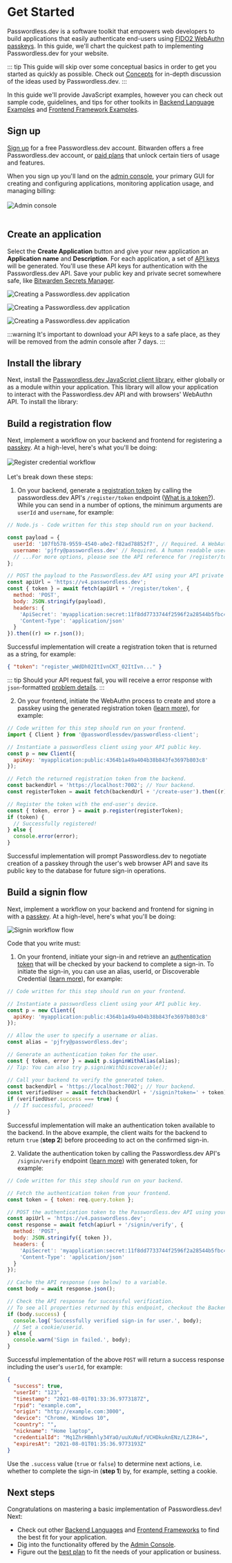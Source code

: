# Get Started

Passwordless.dev is a software toolkit that empowers web developers to build applications that easily authenticate end-users using [FIDO2 WebAuthn passkeys](concepts.md). In this guide, we'll chart the quickest path to implementing Passwordless.dev for your website.

::: tip
This guide will skip over some conceptual basics in order to get you started as quickly as possible. Check out [Concepts](concepts.md) for in-depth discussion of the ideas used by Passwordless.dev.
:::

In this guide we'll provide JavaScript examples, however you can check out sample code, guidelines, and tips for other toolkits in [Backend Language Examples](backend/index.md) and [Frontend Framework Examples](frontend/index.md).

## Sign up

[Sign up](https://admin.passwordless.dev/signup) for a free Passwordless.dev account. Bitwarden offers a free Passwordless.dev account, or [paid plans](https://bitwarden.com/products/passwordless/#pricing) that unlock certain tiers of usage and features.

When you sign up you'll land on the [admin console](admin-console.md), your primary GUI for creating and configuring applications, monitoring application usage, and managing billing:
<br>
<br>
![Admin console](./admin-console.png)
<br>
<br>

## Create an application

Select the **Create Application** button and give your new application an **Application name** and **Description**. For each application, a set of [API keys](concepts.md#api-keys) will be generated. You'll use these API keys for authentication with the Passwordless.dev API. Save your public key and private secret somewhere safe, like [Bitwarden Secrets Manager](https://bitwarden.com/help/secrets-manager-overview).

![Creating a Passwordless.dev application](../assets/images/guide/get-started_1.png)

![Creating a Passwordless.dev application](../assets/images/guide/get-started_2.png)

![Creating a Passwordless.dev application](../assets/images/guide/get-started_3.png)

:::warning
It's important to download your API keys to a safe place, as they will be removed from the admin console after 7 days.
:::

## Install the library

Next, install the [Passwordless.dev JavaScript client library](frontend/javascript.md), either globally or as a module within your application. This library will allow your application to interact with the Passwordless.dev API and with browsers' WebAuthn API. To install the library:

<CodeSwitcher :languages="{bash1:'yarn',bash2:'npm',es6:'ES6',html:'html'}">
<template v-slot:bash1>

```bash
yarn add @passwordlessdev/passwordless-client
```

In all cases, your frontend must import the library to call the methods used by Passwordless.dev:

```js
import { Client } from '@passwordlessdev/passwordless-client';
```

</template>
<template v-slot:bash2>

```bash
npm install @passwordlessdev/passwordless-client
```

In all cases, your frontend must import the library to call the methods used by Passwordless.dev:

```js
import { Client } from '@passwordlessdev/passwordless-client';
```

</template>
<template v-slot:es6>

```html
<script
  src="https://cdn.passwordless.dev/dist/1.1.0/esm/passwordless.min.mjs"
  type="module"
  crossorigin="anonymous"
></script>
```

In all cases, your frontend must import the library to call the methods used by Passwordless.dev:

```html
<script type="module">
  import { Client } from 'https://cdn.passwordless.dev/dist/1.1.0/esm/passwordless.min.mjs';
</script>
```

</template>
<template v-slot:html>

```html
<script
  src="https://cdn.passwordless.dev/dist/1.1.0/umd/passwordless.umd.min.js"
  crossorigin="anonymous"
></script>
```

In all cases, your frontend must import the library to call the methods used by Passwordless.dev:

```html
<script>
  const Client = Passwordless.Client;
  const p = new Client({});
</script>
```

</template>
</CodeSwitcher>

## Build a registration flow

Next, implement a workflow on your backend and frontend for registering a [passkey](concepts.md#passkeys). At a high-level, here's what you'll be doing:
<br>
<br>
![Register credential workflow](./register-diagram.png)
<br>
<br>
Let's break down these steps:

1. On your backend, generate a [registration token](api.md#register-token) by calling the passwordless.dev API's `/register/token` endpoint ([What is a token?](concepts.md#tokens)). While you can send in a number of options, the minimum arguments are `userId` and `username`, for example:

<Badge text="backend" type="warning"/>

```js
// Node.js - Code written for this step should run on your backend.

const payload = {
  userId: '107fb578-9559-4540-a0e2-f82ad78852f7', // Required. A WebAuthn User Handle, which should be generated by your application. Max. 64 bytes.
  username: 'pjfry@passwordless.dev' // Required. A human readable username used for user authentication, should be chosen by the user.
  // ...For more options, please see the API reference for /register/token.
};

// POST the payload to the Passwordless.dev API using your API private secret.
const apiUrl = 'https://v4.passwordless.dev';
const { token } = await fetch(apiUrl + '/register/token', {
  method: 'POST',
  body: JSON.stringify(payload),
  headers: {
    'ApiSecret': 'myapplication:secret:11f8dd7733744f2596f2a28544b5fbc4',
    'Content-Type': 'application/json'
  }
}).then((r) => r.json());
```

Successful implementation will create a registration token that is returned as a string, for example:

```json
{ "token": "register_wWdDh02ItIvnCKT_02ItIvn..." }
```

::: tip
Should your API request fail, you will receive a error response with `json`-formatted [problem details](errors.md).
:::

2. On your frontend, initiate the WebAuthn process to create and store a passkey using the generated registration token ([learn more](frontend/javascript.md)), for example:

<Badge text="frontend" type="tip"/>

```js
// Code written for this step should run on your frontend.
import { Client } from '@passwordlessdev/passwordless-client';

// Instantiate a passwordless client using your API public key.
const p = new Client({
  apiKey: 'myapplication:public:4364b1a49a404b38b843fe3697b803c8'
});

// Fetch the returned registration token from the backend.
const backendUrl = 'https://localhost:7002'; // Your backend.
const registerToken = await fetch(backendUrl + '/create-user').then((r) => r.json());

// Register the token with the end-user's device.
const { token, error } = await p.register(registerToken);
if (token) {
  // Successfully registered!
} else {
  console.error(error);
}
```

Successful implementation will prompt Passwordless.dev to negotiate creation of a passkey through the user's web browser API and save its public key to the database for future sign-in operations.

## Build a signin flow

Next, implement a workflow on your backend and frontend for signing in with a [passkey](concepts.md#passkeys). At a high-level, here's what you'll be doing:

![Signin workflow flow](./signin-diagram.png)

Code that you write must:

1. On your frontend, initiate your sign-in and retrieve an [authentication token](concepts.md#tokens) that will be checked by your backend to complete a sign-in. To initiate the sign-in, you can use an alias, userId, or Discoverable Credential ([learn more](frontend/javascript.md#signinwith)), for example:

<Badge text="frontend" type="tip"/>

```js
// Code written for this step should run on your frontend.

// Instantiate a passwordless client using your API public key.
const p = new Client({
  apiKey: 'myapplication:public:4364b1a49a404b38b843fe3697b803c8'
});

// Allow the user to specify a username or alias.
const alias = 'pjfry@passwordless.dev';

// Generate an authentication token for the user.
const { token, error } = await p.signinWithAlias(alias);
// Tip: You can also try p.signinWithDiscoverable();

// Call your backend to verify the generated token.
const backendUrl = 'https://localhost:7002'; // Your backend.
const verifiedUser = await fetch(backendUrl + '/signin?token=' + token).then((r) => r.json());
if (verifiedUser.success === true) {
  // If successful, proceed!
}
```

Successful implementation will make an authentication token available to the backend. In the above example, the client waits for the backend to return `true` (**step 2**) before proceeding to act on the confirmed sign-in.

2. Validate the authentication token by calling the Passwordless.dev API's `/signin/verify` endpoint ([learn more](api.md#signin-verify)) with generated token, for example:

<Badge text="backend" type="warning"/>

```js
// Code written for this step should run on your backend.

// Fetch the authentication token from your frontend.
const token = { token: req.query.token };

// POST the authentication token to the Passwordless.dev API using your API private secret.
const apiUrl = 'https://v4.passwordless.dev';
const response = await fetch(apiurl + '/signin/verify', {
  method: 'POST',
  body: JSON.stringify({ token }),
  headers: {
    'ApiSecret': 'myapplication:secret:11f8dd7733744f2596f2a28544b5fbc4',
    'Content-Type': 'application/json'
  }
});

// Cache the API response (see below) to a variable.
const body = await response.json();

// Check the API response for successful verification.
// To see all properties returned by this endpoint, checkout the Backend API Reference for /signin/verify.
if (body.success) {
  console.log('Successfully verified sign-in for user.', body);
  // Set a cookie/userid.
} else {
  console.warn('Sign in failed.', body);
}
```

Successful implementation of the above `POST` will return a success response including the user's `userId`, for example:

```json
{
  "success": true,
  "userId": "123",
  "timestamp": "2021-08-01T01:33:36.9773187Z",
  "rpid": "example.com",
  "origin": "http://example.com:3000",
  "device": "Chrome, Windows 10",
  "country": "",
  "nickname": "Home laptop",
  "credentialId": "Mq1ZhrHBmhly34YaO/uuXuNuf/VCHDkuknENz/LZJR4=",
  "expiresAt": "2021-08-01T01:35:36.9773193Z"
}
```

Use the `.success` value (`true` or `false`) to determine next actions, i.e. whether to complete the sign-in (**step 1**) by, for example, setting a cookie.

## Next steps

Congratulations on mastering a basic implementation of Passwordless.dev! Next:

- Check out other [Backend Languages](backend/index.md) and [Frontend Frameworks](frontend/index.md) to find the best fit for your application.
- Dig into the functionality offered by the [Admin Console](admin-console.md).
- Figure out the [best plan](https://bitwarden.com/products/passwordless/#pricing) to fit the needs of your application or business.
